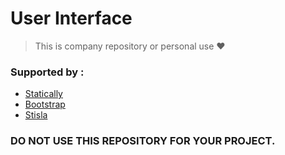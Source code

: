 # User Interface

> This is company repository or personal use :heart:

### Supported by :

 * [Statically](https://statically.io)
 * [Bootstrap](https://getbootstrap.com)
 * [Stisla](https://getstisla.com/)

### DO NOT USE THIS REPOSITORY FOR YOUR PROJECT.
